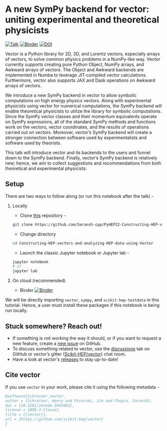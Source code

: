 # A new SymPy backend for vector: uniting experimental and theoretical physicists

[![Talk](https://img.shields.io/badge/PyHEP24-notebook_talk-blue?logo=github&logoColor=white&color=blue)](https://indico.cern.ch/event/1150631/contributions/5014393/)
[![Binder](https://mybinder.org/badge_logo.svg)](https://mybinder.org/v2/gh/Saransh-cpp/PyHEP24-vector-sympy-backend/HEAD?urlpath=lab/tree/talk.ipynb)
[![DOI](https://zenodo.org/badge/DOI/10.5281/zenodo.12655971.svg)](https://doi.org/10.5281/zenodo.12655971)

Vector is a Python library for 2D, 3D, and Lorentz vectors, especially arrays of vectors, to solve common physics problems in a NumPy-like way. Vector currently supports creating pure Python Object, NumPy arrays, and Awkward arrays of vectors. The Object and Awkward backends are implemented in Numba to leverage JIT-compiled vector calculations. Furthermore, vector also supports JAX and Dask operations on Awkward arrays of vectors.

We introduce a new SymPy backend in vector to allow symbolic computations on high energy physics vectors. Along with experimental physicists using vector for numerical computations, the SymPy backend will enable theoretical physicists to utilize the library for symbolic computations. Since the SymPy vector classes and their momentum equivalents operate on SymPy expressions, all of the standard SymPy methods and functions work on the vectors, vector coordinates, and the results of operations carried out on vectors. Moreover, vector’s SymPy backend will create a stronger connection between software used by experimentalists and software used by theorists.

This talk will introduce vector and its backends to the users and funnel down to the SymPy backend. Finally, vector’s SymPy backend is relatively new; hence, we aim to collect suggestions and recommendations from both theoretical and experimental physicists.

## Setup

There are two ways to follow along (or run this notebook after the talk) -

1. Locally

    - Clone [this](https://github.com/Saransh-cpp/PyHEP22-Constructing-HEP-vectors-and-analyzing-HEP-data-using-Vector.git) repository -
    ```bash
    git clone https://github.com/Saransh-cpp/PyHEP22-Constructing-HEP-vectors-and-analyzing-HEP-data-using-Vector.git
    ```

    - Change directory
    ```bash
    cd Constructing-HEP-vectors-and-analyzing-HEP-data-using-Vector
    ```

    - Launch the classic Jupyter notebook or Jupyter lab -
    ```bash
    jupyter notebook
    # or
    jupyter lab
    ```

2. On cloud (recommended)

    - Binder
[![Binder](https://mybinder.org/badge_logo.svg)](https://mybinder.org/v2/gh/Saransh-cpp/PyHEP24-vector-sympy-backend/HEAD?urlpath=lab/tree/talk.ipynb)

We will be directly importing `vector`, `sympy`, and `scikit-hep-testdata` in this tutorial. Hence, a user must install these packages if this notebook is being run locally.

## Stuck somewhere? Reach out!

- If something is not working the way it should, or if you want to request a new feature, create a [new issue](https://github.com/scikit-hep/vector/issues) on GitHub.
- To discuss something related to vector, use the [discussions](https://github.com/scikit-hep/vector/discussions/) tab on GitHub or vector’s gitter ([Scikit-HEP/vector](https://gitter.im/Scikit-HEP/vector)) chat room.
- Have a look at vector's [releases](https://github.com/scikit-hep/vector/releases) to stay up-to-date!

## Cite vector

If you use `vector` in your work, please cite it using the following metadata -

```bib
@software{Schreiner_vector,
author = {Schreiner, Henry and Pivarski, Jim and Chopra, Saransh},
doi = {10.5281/zenodo.5942082},
license = {BSD-3-Clause},
title = {{vector}},
url = {https://github.com/scikit-hep/vector}
}
```
